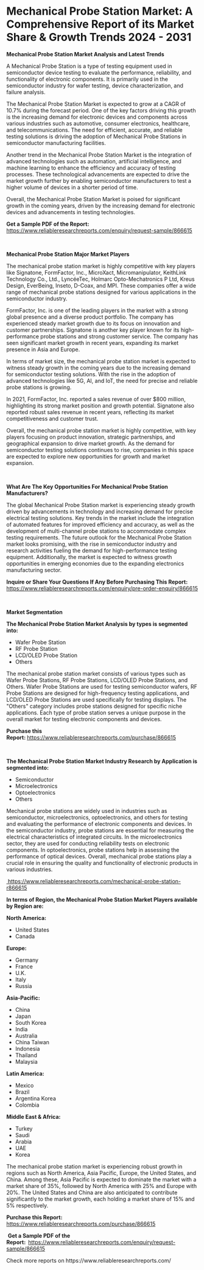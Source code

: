 <p><h1>Mechanical Probe Station Market: A Comprehensive Report of its Market Share & Growth Trends 2024 - 2031</h1></p><p><strong>Mechanical Probe Station Market Analysis and Latest Trends</strong></p>
<p><p>A Mechanical Probe Station is a type of testing equipment used in semiconductor device testing to evaluate the performance, reliability, and functionality of electronic components. It is primarily used in the semiconductor industry for wafer testing, device characterization, and failure analysis.</p><p>The Mechanical Probe Station Market is expected to grow at a CAGR of 10.7% during the forecast period. One of the key factors driving this growth is the increasing demand for electronic devices and components across various industries such as automotive, consumer electronics, healthcare, and telecommunications. The need for efficient, accurate, and reliable testing solutions is driving the adoption of Mechanical Probe Stations in semiconductor manufacturing facilities.</p><p>Another trend in the Mechanical Probe Station Market is the integration of advanced technologies such as automation, artificial intelligence, and machine learning to enhance the efficiency and accuracy of testing processes. These technological advancements are expected to drive the market growth further by enabling semiconductor manufacturers to test a higher volume of devices in a shorter period of time.</p><p>Overall, the Mechanical Probe Station Market is poised for significant growth in the coming years, driven by the increasing demand for electronic devices and advancements in testing technologies.</p></p>
<p><strong>Get a Sample PDF of the Report:&nbsp;</strong> <a href="https://www.reliableresearchreports.com/enquiry/request-sample/866615">https://www.reliableresearchreports.com/enquiry/request-sample/866615</a></p>
<p>&nbsp;</p>
<p><strong>Mechanical Probe Station Major Market Players</strong></p>
<p><p>The mechanical probe station market is highly competitive with key players like Signatone, FormFactor, Inc., MicroXact, Micromanipulator, KeithLink Technology Co., Ltd., LyncéeTec, Holmarc Opto-Mechatronics P Ltd, Kreus Design, EverBeing, Inseto, D-Coax, and MPI. These companies offer a wide range of mechanical probe stations designed for various applications in the semiconductor industry.</p><p>FormFactor, Inc. is one of the leading players in the market with a strong global presence and a diverse product portfolio. The company has experienced steady market growth due to its focus on innovation and customer partnerships. Signatone is another key player known for its high-performance probe stations and strong customer service. The company has seen significant market growth in recent years, expanding its market presence in Asia and Europe.</p><p>In terms of market size, the mechanical probe station market is expected to witness steady growth in the coming years due to the increasing demand for semiconductor testing solutions. With the rise in the adoption of advanced technologies like 5G, AI, and IoT, the need for precise and reliable probe stations is growing.</p><p>In 2021, FormFactor, Inc. reported a sales revenue of over $800 million, highlighting its strong market position and growth potential. Signatone also reported robust sales revenue in recent years, reflecting its market competitiveness and customer trust.</p><p>Overall, the mechanical probe station market is highly competitive, with key players focusing on product innovation, strategic partnerships, and geographical expansion to drive market growth. As the demand for semiconductor testing solutions continues to rise, companies in this space are expected to explore new opportunities for growth and market expansion.</p></p>
<p>&nbsp;</p>
<p><strong>What Are The Key Opportunities For Mechanical Probe Station Manufacturers?</strong></p>
<p><p>The global Mechanical Probe Station market is experiencing steady growth driven by advancements in technology and increasing demand for precise electrical testing solutions. Key trends in the market include the integration of automated features for improved efficiency and accuracy, as well as the development of multi-channel probe stations to accommodate complex testing requirements. The future outlook for the Mechanical Probe Station market looks promising, with the rise in semiconductor industry and research activities fueling the demand for high-performance testing equipment. Additionally, the market is expected to witness growth opportunities in emerging economies due to the expanding electronics manufacturing sector.</p></p>
<p><strong>Inquire or Share Your Questions If Any Before Purchasing This Report:</strong> <a href="https://www.reliableresearchreports.com/enquiry/pre-order-enquiry/866615">https://www.reliableresearchreports.com/enquiry/pre-order-enquiry/866615</a></p>
<p>&nbsp;</p>
<p><strong>Market Segmentation</strong></p>
<p><strong>The Mechanical Probe Station Market Analysis by types is segmented into:</strong></p>
<p><ul><li>Wafer Probe Station</li><li>RF Probe Station</li><li>LCD/OLED Probe Station</li><li>Others</li></ul></p>
<p><p>The mechanical probe station market consists of various types such as Wafer Probe Stations, RF Probe Stations, LCD/OLED Probe Stations, and Others. Wafer Probe Stations are used for testing semiconductor wafers, RF Probe Stations are designed for high-frequency testing applications, and LCD/OLED Probe Stations are used specifically for testing displays. The "Others" category includes probe stations designed for specific niche applications. Each type of probe station serves a unique purpose in the overall market for testing electronic components and devices.</p></p>
<p><strong>Purchase this Report:&nbsp;</strong><a href="https://www.reliableresearchreports.com/purchase/866615">https://www.reliableresearchreports.com/purchase/866615</a></p>
<p>&nbsp;</p>
<p><strong>The Mechanical Probe Station Market Industry Research by Application is segmented into:</strong></p>
<p><ul><li>Semiconductor</li><li>Microelectronics</li><li>Optoelectronics</li><li>Others</li></ul></p>
<p><p>Mechanical probe stations are widely used in industries such as semiconductor, microelectronics, optoelectronics, and others for testing and evaluating the performance of electronic components and devices. In the semiconductor industry, probe stations are essential for measuring the electrical characteristics of integrated circuits. In the microelectronics sector, they are used for conducting reliability tests on electronic components. In optoelectronics, probe stations help in assessing the performance of optical devices. Overall, mechanical probe stations play a crucial role in ensuring the quality and functionality of electronic products in various industries.</p></p>
<p><a href="https://www.reliableresearchreports.com/mechanical-probe-station-r866615">&nbsp;https://www.reliableresearchreports.com/mechanical-probe-station-r866615</a></p>
<p><strong>In terms of Region, the Mechanical Probe Station Market Players available by Region are:</strong></p>
<p>
    <p> <strong> North America: </strong>
        <ul>
            <li>United States</li>
            <li>Canada</li>
        </ul>
        </p> 
    <p> <strong> Europe: </strong>
        <ul>
            <li>Germany</li>
            <li>France</li>
            <li>U.K.</li>
            <li>Italy</li>
            <li>Russia</li>
        </ul>
        </p> 
    <p> <strong> Asia-Pacific: </strong>
        <ul>
            <li>China</li>
            <li>Japan</li>
            <li>South Korea</li>
            <li>India</li>
            <li>Australia</li>
            <li>China Taiwan</li>
            <li>Indonesia</li>
            <li>Thailand</li>
            <li>Malaysia</li>
        </ul>
        </p> 
    <p> <strong> Latin America: </strong>
        <ul>
            <li>Mexico</li>
            <li>Brazil</li>
            <li>Argentina Korea</li>
            <li>Colombia</li>
        </ul>
        </p> 
    <p> <strong> Middle East & Africa: </strong>
        <ul>
            <li>Turkey</li>
            <li>Saudi</li>
            <li>Arabia</li>
            <li>UAE</li>
            <li>Korea</li>
        </ul>
    </p>
    </p>
<p><p>The mechanical probe station market is experiencing robust growth in regions such as North America, Asia Pacific, Europe, the United States, and China. Among these, Asia Pacific is expected to dominate the market with a market share of 35%, followed by North America with 25% and Europe with 20%. The United States and China are also anticipated to contribute significantly to the market growth, each holding a market share of 15% and 5% respectively.</p></p>
<p><strong>Purchase this Report: </strong><a href="https://www.reliableresearchreports.com/purchase/866615">https://www.reliableresearchreports.com/purchase/866615</a></p>
<p>&nbsp;<strong>Get a Sample PDF of the Report:&nbsp;&nbsp;</strong><a href="https://www.reliableresearchreports.com/enquiry/request-sample/866615">https://www.reliableresearchreports.com/enquiry/request-sample/866615</a></p>
<p><strong></strong></p>
<p>Check more reports on https://www.reliableresearchreports.com/</p>